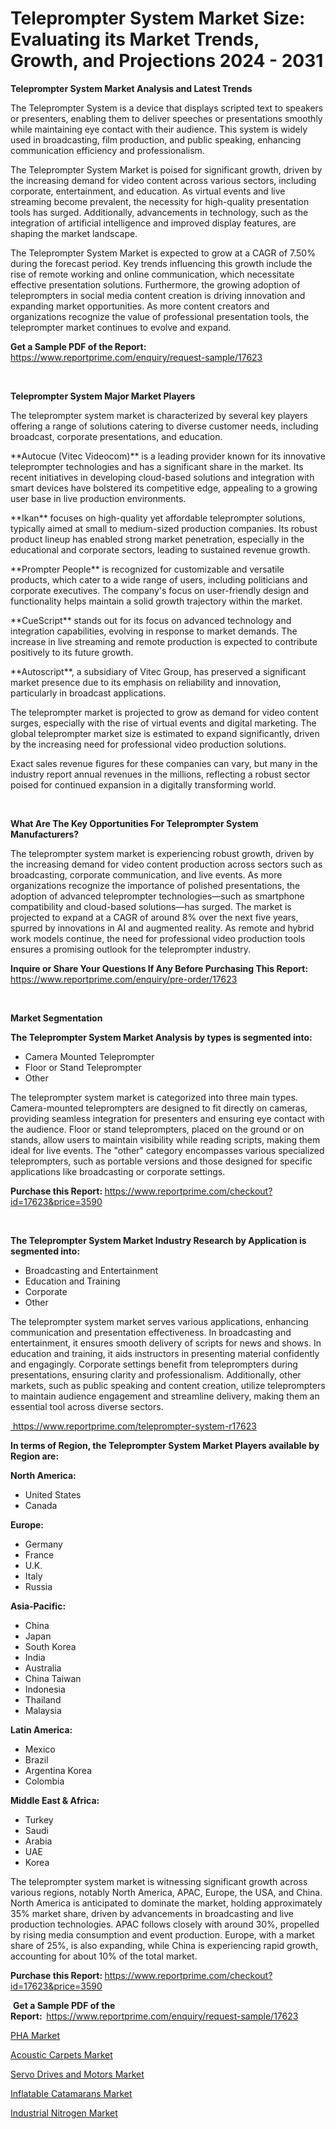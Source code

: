 <p><h1>Teleprompter System Market Size: Evaluating its Market Trends, Growth, and Projections 2024 - 2031</h1></p><p><strong>Teleprompter System Market Analysis and Latest Trends</strong></p>
<p><p>The Teleprompter System is a device that displays scripted text to speakers or presenters, enabling them to deliver speeches or presentations smoothly while maintaining eye contact with their audience. This system is widely used in broadcasting, film production, and public speaking, enhancing communication efficiency and professionalism. </p><p>The Teleprompter System Market is poised for significant growth, driven by the increasing demand for video content across various sectors, including corporate, entertainment, and education. As virtual events and live streaming become prevalent, the necessity for high-quality presentation tools has surged. Additionally, advancements in technology, such as the integration of artificial intelligence and improved display features, are shaping the market landscape.</p><p>The Teleprompter System Market is expected to grow at a CAGR of 7.50% during the forecast period. Key trends influencing this growth include the rise of remote working and online communication, which necessitate effective presentation solutions. Furthermore, the growing adoption of teleprompters in social media content creation is driving innovation and expanding market opportunities. As more content creators and organizations recognize the value of professional presentation tools, the teleprompter market continues to evolve and expand.</p></p>
<p><strong>Get a Sample PDF of the Report:&nbsp;</strong> <a href="https://www.reportprime.com/enquiry/request-sample/17623?utm_campaign=1167&utm_medium=2&utm_source=Github&utm_content=ia&utm_term=19112024&utm_id=teleprompter-system">https://www.reportprime.com/enquiry/request-sample/17623</a></p>
<p>&nbsp;</p>
<p><strong>Teleprompter System Major Market Players</strong></p>
<p><p>The teleprompter system market is characterized by several key players offering a range of solutions catering to diverse customer needs, including broadcast, corporate presentations, and education.</p><p>**Autocue (Vitec Videocom)** is a leading provider known for its innovative teleprompter technologies and has a significant share in the market. Its recent initiatives in developing cloud-based solutions and integration with smart devices have bolstered its competitive edge, appealing to a growing user base in live production environments.</p><p>**Ikan** focuses on high-quality yet affordable teleprompter solutions, typically aimed at small to medium-sized production companies. Its robust product lineup has enabled strong market penetration, especially in the educational and corporate sectors, leading to sustained revenue growth.</p><p>**Prompter People** is recognized for customizable and versatile products, which cater to a wide range of users, including politicians and corporate executives. The company's focus on user-friendly design and functionality helps maintain a solid growth trajectory within the market.</p><p>**CueScript** stands out for its focus on advanced technology and integration capabilities, evolving in response to market demands. The increase in live streaming and remote production is expected to contribute positively to its future growth.</p><p>**Autoscript**, a subsidiary of Vitec Group, has preserved a significant market presence due to its emphasis on reliability and innovation, particularly in broadcast applications.</p><p>The teleprompter market is projected to grow as demand for video content surges, especially with the rise of virtual events and digital marketing. The global teleprompter market size is estimated to expand significantly, driven by the increasing need for professional video production solutions.</p><p>Exact sales revenue figures for these companies can vary, but many in the industry report annual revenues in the millions, reflecting a robust sector poised for continued expansion in a digitally transforming world.</p></p>
<p>&nbsp;</p>
<p><strong>What Are The Key Opportunities For Teleprompter System Manufacturers?</strong></p>
<p><p>The teleprompter system market is experiencing robust growth, driven by the increasing demand for video content production across sectors such as broadcasting, corporate communication, and live events. As more organizations recognize the importance of polished presentations, the adoption of advanced teleprompter technologies—such as smartphone compatibility and cloud-based solutions—has surged. The market is projected to expand at a CAGR of around 8% over the next five years, spurred by innovations in AI and augmented reality. As remote and hybrid work models continue, the need for professional video production tools ensures a promising outlook for the teleprompter industry.</p></p>
<p><strong>Inquire or Share Your Questions If Any Before Purchasing This Report:</strong> <a href="https://www.reportprime.com/enquiry/pre-order/17623?utm_campaign=1167&utm_medium=2&utm_source=Github&utm_content=ia&utm_term=19112024&utm_id=teleprompter-system">https://www.reportprime.com/enquiry/pre-order/17623</a></p>
<p>&nbsp;</p>
<p><strong>Market Segmentation</strong></p>
<p><strong>The Teleprompter System Market Analysis by types is segmented into:</strong></p>
<p><ul><li>Camera Mounted Teleprompter</li><li>Floor or Stand Teleprompter</li><li>Other</li></ul></p>
<p><p>The teleprompter system market is categorized into three main types. Camera-mounted teleprompters are designed to fit directly on cameras, providing seamless integration for presenters and ensuring eye contact with the audience. Floor or stand teleprompters, placed on the ground or on stands, allow users to maintain visibility while reading scripts, making them ideal for live events. The "other" category encompasses various specialized teleprompters, such as portable versions and those designed for specific applications like broadcasting or corporate settings.</p></p>
<p><strong>Purchase this Report:&nbsp;</strong><a href="https://www.reportprime.com/checkout?id=17623&price=3590&utm_campaign=1167&utm_medium=2&utm_source=Github&utm_content=ia&utm_term=19112024&utm_id=teleprompter-system">https://www.reportprime.com/checkout?id=17623&price=3590</a></p>
<p>&nbsp;</p>
<p><strong>The Teleprompter System Market Industry Research by Application is segmented into:</strong></p>
<p><ul><li>Broadcasting and Entertainment</li><li>Education and Training</li><li>Corporate</li><li>Other</li></ul></p>
<p><p>The teleprompter system market serves various applications, enhancing communication and presentation effectiveness. In broadcasting and entertainment, it ensures smooth delivery of scripts for news and shows. In education and training, it aids instructors in presenting material confidently and engagingly. Corporate settings benefit from teleprompters during presentations, ensuring clarity and professionalism. Additionally, other markets, such as public speaking and content creation, utilize teleprompters to maintain audience engagement and streamline delivery, making them an essential tool across diverse sectors.</p></p>
<p><a href="https://www.reportprime.com/teleprompter-system-r17623?utm_campaign=1167&utm_medium=2&utm_source=Github&utm_content=ia&utm_term=19112024&utm_id=teleprompter-system">&nbsp;https://www.reportprime.com/teleprompter-system-r17623</a></p>
<p><strong>In terms of Region, the Teleprompter System Market Players available by Region are:</strong></p>
<p>
    <p> <strong> North America: </strong>
        <ul>
            <li>United States</li>
            <li>Canada</li>
        </ul>
        </p> 
    <p> <strong> Europe: </strong>
        <ul>
            <li>Germany</li>
            <li>France</li>
            <li>U.K.</li>
            <li>Italy</li>
            <li>Russia</li>
        </ul>
        </p> 
    <p> <strong> Asia-Pacific: </strong>
        <ul>
            <li>China</li>
            <li>Japan</li>
            <li>South Korea</li>
            <li>India</li>
            <li>Australia</li>
            <li>China Taiwan</li>
            <li>Indonesia</li>
            <li>Thailand</li>
            <li>Malaysia</li>
        </ul>
        </p> 
    <p> <strong> Latin America: </strong>
        <ul>
            <li>Mexico</li>
            <li>Brazil</li>
            <li>Argentina Korea</li>
            <li>Colombia</li>
        </ul>
        </p> 
    <p> <strong> Middle East & Africa: </strong>
        <ul>
            <li>Turkey</li>
            <li>Saudi</li>
            <li>Arabia</li>
            <li>UAE</li>
            <li>Korea</li>
        </ul>
    </p>
    </p>
<p><p>The teleprompter system market is witnessing significant growth across various regions, notably North America, APAC, Europe, the USA, and China. North America is anticipated to dominate the market, holding approximately 35% market share, driven by advancements in broadcasting and live production technologies. APAC follows closely with around 30%, propelled by rising media consumption and event production. Europe, with a market share of 25%, is also expanding, while China is experiencing rapid growth, accounting for about 10% of the total market.</p></p>
<p><strong>Purchase this Report: </strong><a href="https://www.reportprime.com/checkout?id=17623&price=3590&utm_campaign=1167&utm_medium=2&utm_source=Github&utm_content=ia&utm_term=19112024&utm_id=teleprompter-system">https://www.reportprime.com/checkout?id=17623&price=3590</a></p>
<p>&nbsp;<strong>Get a Sample PDF of the Report:&nbsp;&nbsp;</strong><a href="https://www.reportprime.com/enquiry/request-sample/17623?utm_campaign=1167&utm_medium=2&utm_source=Github&utm_content=ia&utm_term=19112024&utm_id=teleprompter-system">https://www.reportprime.com/enquiry/request-sample/17623</a></p>
<p><strong></strong></p>
<p><p><a href="https://www.linkedin.com/pulse/global-pha-market-size-trends-analysis-regional-outlook-competitive-gcxbc?utm_campaign=1167&utm_medium=2&utm_source=Github&utm_content=ia&utm_term=19112024&utm_id=teleprompter-system">PHA Market</a></p><p><a href="https://issuu.com/reportprime-2/docs/acoustic-carpets-market-size-2030.p_45992ec4df7f44?utm_campaign=1167&utm_medium=2&utm_source=Github&utm_content=ia&utm_term=19112024&utm_id=teleprompter-system">Acoustic Carpets Market</a></p><p><a href="https://www.linkedin.com/pulse/sustainability-trends-servo-drives-motors-industry-market-qetce?utm_campaign=1167&utm_medium=2&utm_source=Github&utm_content=ia&utm_term=19112024&utm_id=teleprompter-system">Servo Drives and Motors Market</a></p><p><a href="https://issuu.com/reportprime-2/docs/inflatable-catamarans-market-size-2_568e25435c66ba?utm_campaign=1167&utm_medium=2&utm_source=Github&utm_content=ia&utm_term=19112024&utm_id=teleprompter-system">Inflatable Catamarans Market</a></p><p><a href="https://www.linkedin.com/pulse/industrial-nitrogen-market-trends-focusing-insight-forecast-o0xyc?utm_campaign=1167&utm_medium=2&utm_source=Github&utm_content=ia&utm_term=19112024&utm_id=teleprompter-system">Industrial Nitrogen Market</a></p></p>